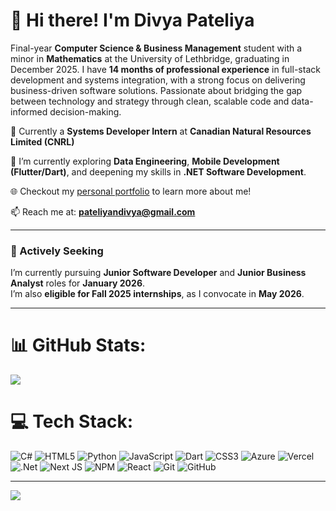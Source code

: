# 👋 Hi there! I'm Divya Pateliya

Final-year **Computer Science & Business Management** student with a minor in **Mathematics** at the University of Lethbridge, graduating in December 2025. I have **14 months of professional experience** in full-stack development and systems integration, with a strong focus on delivering business-driven software solutions. Passionate about bridging the gap between technology and strategy through clean, scalable code and data-informed decision-making.

💼 Currently a **Systems Developer Intern** at **Canadian Natural Resources Limited (CNRL)**  

🌱 I’m currently exploring **Data Engineering**, **Mobile Development (Flutter/Dart)**, and deepening my skills in **.NET Software Development**.

🌐 Checkout my [personal portfolio](https://divyacodes.com/) to learn more about me!  

📫 Reach me at: **pateliyandivya@gmail.com**

---

### 🎯 Actively Seeking

I’m currently pursuing **Junior Software Developer** and **Junior Business Analyst** roles for **January 2026**.  
I’m also **eligible for Fall 2025 internships**, as I convocate in **May 2026**.

---


# 📊 GitHub Stats:
![](https://nirzak-streak-stats.vercel.app/?user=DibsTHEgreat&theme=dark&hide_border=false)<br/>

# 💻 Tech Stack:
![C#](https://img.shields.io/badge/c%23-%23239120.svg?style=for-the-badge&logo=csharp&logoColor=white) ![HTML5](https://img.shields.io/badge/html5-%23E34F26.svg?style=for-the-badge&logo=html5&logoColor=white) ![Python](https://img.shields.io/badge/python-3670A0?style=for-the-badge&logo=python&logoColor=ffdd54) ![JavaScript](https://img.shields.io/badge/javascript-%23323330.svg?style=for-the-badge&logo=javascript&logoColor=%23F7DF1E) ![Dart](https://img.shields.io/badge/dart-%230175C2.svg?style=for-the-badge&logo=dart&logoColor=white) ![CSS3](https://img.shields.io/badge/css3-%231572B6.svg?style=for-the-badge&logo=css3&logoColor=white) ![Azure](https://img.shields.io/badge/azure-%230072C6.svg?style=for-the-badge&logo=microsoftazure&logoColor=white) ![Vercel](https://img.shields.io/badge/vercel-%23000000.svg?style=for-the-badge&logo=vercel&logoColor=white) ![.Net](https://img.shields.io/badge/.NET-5C2D91?style=for-the-badge&logo=.net&logoColor=white) ![Next JS](https://img.shields.io/badge/Next-black?style=for-the-badge&logo=next.js&logoColor=white) ![NPM](https://img.shields.io/badge/NPM-%23CB3837.svg?style=for-the-badge&logo=npm&logoColor=white) ![React](https://img.shields.io/badge/react-%2320232a.svg?style=for-the-badge&logo=react&logoColor=%2361DAFB) ![Git](https://img.shields.io/badge/git-%23F05033.svg?style=for-the-badge&logo=git&logoColor=white) ![GitHub](https://img.shields.io/badge/github-%23121011.svg?style=for-the-badge&logo=github&logoColor=white)

---
[![](https://visitcount.itsvg.in/api?id=DibsTHEgreat&icon=0&color=0)](https://visitcount.itsvg.in)


<!-- Proudly created with GPRM ( https://gprm.itsvg.in ) -->
